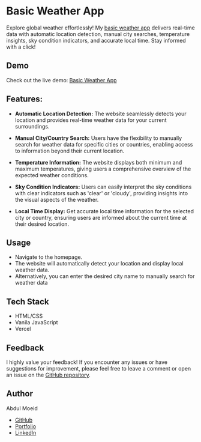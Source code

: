 # Basic Weather App

Explore global weather effortlessly! My [basic weather app](https://basic-weather-app-flax.vercel.app/) delivers real-time data with automatic location detection, manual city searches, temperature insights, sky condition indicators, and accurate local time. Stay informed with a click!

## Demo

Check out the live demo: [Basic Weather App](https://basic-weather-app-flax.vercel.app/)

## Features:
- **Automatic Location Detection:** The website seamlessly detects your location and provides real-time weather data for your current surroundings.

- **Manual City/Country Search:** Users have the flexibility to manually search for weather data for specific cities or countries, enabling access to information beyond their current location.

- **Temperature Information:** The website displays both minimum and maximum temperatures, giving users a comprehensive overview of the expected weather conditions.

- **Sky Condition Indicators:** Users can easily interpret the sky conditions with clear indicators such as 'clear' or 'cloudy', providing insights into the visual aspects of the weather.

- **Local Time Display:** Get accurate local time information for the selected city or country, ensuring users are informed about the current time at their desired location.

## Usage
- Navigate to the homepage.
- The website will automatically detect your location and display local weather data.
- Alternatively, you can enter the desired city name to manually search for weather data

## Tech Stack
- HTML/CSS
- Vanila JavaScript
- Vercel

## Feedback
I highly value your feedback! If you encounter any issues or have suggestions for improvement, please feel free to leave a comment or open an issue on the [GitHub repository](https://github.com/moeidejaz/basic-weather-app/issues).



## Author
Abdul Moeid
- [GitHub](https://github.com/moeidejaz)
- [Portfolio](https://moeidejaz.netlify.app)
- [LinkedIn](https://linkedin.com/in/moeidejaz)
